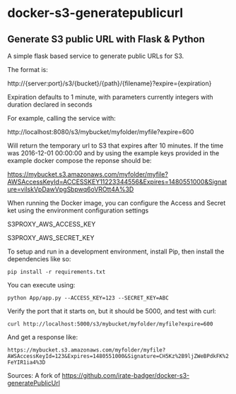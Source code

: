 # docker-s3-generatepublicurl
## Generate S3 public URL with Flask & Python
A simple flask based service to generate public URLs for S3.

The format is:

http://{server:port}/s3/{bucket}/{path}/{filename}?expire={expiration}

Expiration defaults to 1 minute, with parameters currently integers with duration declared in seconds

For example, calling the service with:

http://localhost:8080/s3/mybucket/myfolder/myfile?expire=600

Will return the temporary url to S3 that expires after 10 minutes. 
If the time was 2016-12-01 00:00:00 and by using the example keys provided in the example docker compose the reponse should be:

https://mybucket.s3.amazonaws.com/myfolder/myfile?AWSAccessKeyId=ACCESSKEY11223344556&Expires=1480551000&Signature=vilskVpDawVpgSbpwq6oVROtt4A%3D

When running the Docker image, you can configure the Access and Secret ket using the environment configuration settings

S3PROXY_AWS_ACCESS_KEY

S3PROXY_AWS_SECRET_KEY


To setup and run in a development environment, install Pip, then install the dependencies like so:

```pip install -r requirements.txt```

You can execute using:

```python App/app.py --ACCESS_KEY=123 --SECRET_KEY=ABC```

Verify the port that it starts on, but it should be 5000, and test with curl:

```curl http://localhost:5000/s3/mybucket/myfolder/myfile?expire=600```

And get a response like:

```https://mybucket.s3.amazonaws.com/myfolder/myfile?AWSAccessKeyId=123&Expires=1480551000&Signature=CH5Kz%2B9ljZWeBPdkFK%2FeYIR1ia4%3D```

Sources:
A fork of https://github.com/irate-badger/docker-s3-generatePublicUrl